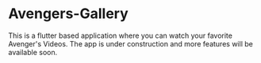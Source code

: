 # Avengers-Gallery
This is a flutter based application where you can watch your favorite Avenger's Videos. The app is under construction and more features will be available soon. 
